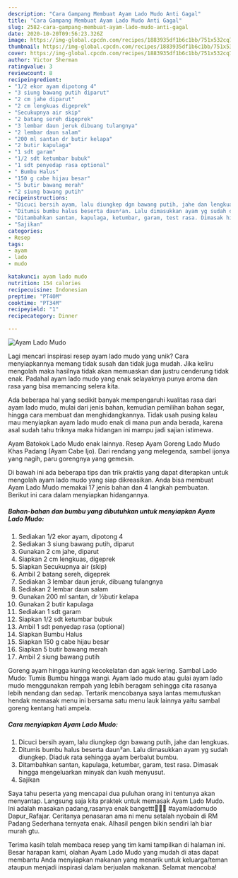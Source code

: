 ```yaml
---
description: "Cara Gampang Membuat Ayam Lado Mudo Anti Gagal"
title: "Cara Gampang Membuat Ayam Lado Mudo Anti Gagal"
slug: 2582-cara-gampang-membuat-ayam-lado-mudo-anti-gagal
date: 2020-10-20T09:56:23.326Z
image: https://img-global.cpcdn.com/recipes/1883935df1b6c1bb/751x532cq70/ayam-lado-mudo-foto-resep-utama.jpg
thumbnail: https://img-global.cpcdn.com/recipes/1883935df1b6c1bb/751x532cq70/ayam-lado-mudo-foto-resep-utama.jpg
cover: https://img-global.cpcdn.com/recipes/1883935df1b6c1bb/751x532cq70/ayam-lado-mudo-foto-resep-utama.jpg
author: Victor Sherman
ratingvalue: 3
reviewcount: 8
recipeingredient:
- "1/2 ekor ayam dipotong 4"
- "3 siung bawang putih diparut"
- "2 cm jahe diparut"
- "2 cm lengkuas digeprek"
- "Secukupnya air skip"
- "2 batang sereh digeprek"
- "3 lembar daun jeruk dibuang tulangnya"
- "2 lembar daun salam"
- "200 ml santan dr butir kelapa"
- "2 butir kapulaga"
- "1 sdt garam"
- "1/2 sdt ketumbar bubuk"
- "1 sdt penyedap rasa optional"
- " Bumbu Halus"
- "150 g cabe hijau besar"
- "5 butir bawang merah"
- "2 siung bawang putih"
recipeinstructions:
- "Dicuci bersih ayam, lalu diungkep dgn bawang putih, jahe dan lengkuas."
- "Ditumis bumbu halus beserta daun²an. Lalu dimasukkan ayam yg sudah diungkep. Diaduk rata sehingga ayam berbalut bumbu."
- "Ditambahkan santan, kapulaga, ketumbar, garam, test rasa. Dimasak hingga mengeluarkan minyak dan kuah menyusut."
- "Sajikan"
categories:
- Resep
tags:
- ayam
- lado
- mudo

katakunci: ayam lado mudo 
nutrition: 154 calories
recipecuisine: Indonesian
preptime: "PT40M"
cooktime: "PT34M"
recipeyield: "1"
recipecategory: Dinner

---
```



![Ayam Lado Mudo](https://img-global.cpcdn.com/recipes/1883935df1b6c1bb/751x532cq70/ayam-lado-mudo-foto-resep-utama.jpg)

Lagi mencari inspirasi resep ayam lado mudo yang unik? Cara menyiapkannya memang tidak susah dan tidak juga mudah. Jika keliru mengolah maka hasilnya tidak akan memuaskan dan justru cenderung tidak enak. Padahal ayam lado mudo yang enak selayaknya punya aroma dan rasa yang bisa memancing selera kita.

Ada beberapa hal yang sedikit banyak mempengaruhi kualitas rasa dari ayam lado mudo, mulai dari jenis bahan, kemudian pemilihan bahan segar, hingga cara membuat dan menghidangkannya. Tidak usah pusing kalau mau menyiapkan ayam lado mudo enak di mana pun anda berada, karena asal sudah tahu triknya maka hidangan ini mampu jadi sajian istimewa.

Ayam Batokok Lado Mudo enak lainnya. Resep Ayam Goreng Lado Mudo Khas Padang (Ayam Cabe Ijo). Dari rendang yang melegenda, sambel ijonya yang nagih, paru gorengnya yang gemesin.


Di bawah ini ada beberapa tips dan trik praktis yang dapat diterapkan untuk mengolah ayam lado mudo yang siap dikreasikan. Anda bisa membuat Ayam Lado Mudo memakai 17 jenis bahan dan 4 langkah pembuatan. Berikut ini cara dalam menyiapkan hidangannya.

<!--inarticleads1-->

##### Bahan-bahan dan bumbu yang dibutuhkan untuk menyiapkan Ayam Lado Mudo:

1. Sediakan 1/2 ekor ayam, dipotong 4
1. Sediakan 3 siung bawang putih, diparut
1. Gunakan 2 cm jahe, diparut
1. Siapkan 2 cm lengkuas, digeprek
1. Siapkan Secukupnya air (skip)
1. Ambil 2 batang sereh, digeprek
1. Sediakan 3 lembar daun jeruk, dibuang tulangnya
1. Sediakan 2 lembar daun salam
1. Gunakan 200 ml santan, dr ½butir kelapa
1. Gunakan 2 butir kapulaga
1. Sediakan 1 sdt garam
1. Siapkan 1/2 sdt ketumbar bubuk
1. Ambil 1 sdt penyedap rasa (optional)
1. Siapkan  Bumbu Halus
1. Siapkan 150 g cabe hijau besar
1. Siapkan 5 butir bawang merah
1. Ambil 2 siung bawang putih


Goreng ayam hingga kuning kecokelatan dan agak kering. Sambal Lado Mudo: Tumis Bumbu hingga wangi. Ayam lado mudo atau gulai ayam lado mudo menggunakan rempah yang lebih beragam sehingga cita rasanya lebih nendang dan sedap. Tertarik mencobanya saya lantas memutuskan hendak memasak menu ini bersama satu menu lauk lainnya yaitu sambal goreng kentang hati ampela. 

<!--inarticleads2-->

##### Cara menyiapkan Ayam Lado Mudo:

1. Dicuci bersih ayam, lalu diungkep dgn bawang putih, jahe dan lengkuas.
1. Ditumis bumbu halus beserta daun²an. Lalu dimasukkan ayam yg sudah diungkep. Diaduk rata sehingga ayam berbalut bumbu.
1. Ditambahkan santan, kapulaga, ketumbar, garam, test rasa. Dimasak hingga mengeluarkan minyak dan kuah menyusut.
1. Sajikan


Saya tahu peserta yang mencapai dua puluhan orang ini tentunya akan menyantap. Langsung saja kita praktek untuk memasak Ayam Lado Mudo. Ini adalah masakan padang,rasanya enak bangettt🤗🤗🤗 #ayamladomudo Dapur_Rafajar. Ceritanya penasaran ama ni menu setalah nyobain di RM Padang Sederhana ternyata enak. Alhasil pengen bikin sendiri lah biar murah gtu. 

Terima kasih telah membaca resep yang tim kami tampilkan di halaman ini. Besar harapan kami, olahan Ayam Lado Mudo yang mudah di atas dapat membantu Anda menyiapkan makanan yang menarik untuk keluarga/teman ataupun menjadi inspirasi dalam berjualan makanan. Selamat mencoba!
